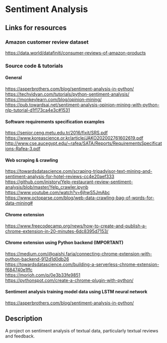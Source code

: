 # Sentiment Analysis
## Links for resources
### Amazon customer review dataset
https://data.world/datafiniti/consumer-reviews-of-amazon-products
### Source code & tutorials
#### General
https://asperbrothers.com/blog/sentiment-analysis-in-python/
<br>
https://techvidvan.com/tutorials/python-sentiment-analysis/
<br>
https://monkeylearn.com/blog/opinion-mining/
<br>
https://pub.towardsai.net/sentiment-analysis-opinion-mining-with-python-nlp-tutorial-d1f173ca4e3c#1531
<br>
#### Software requirements specification examples
https://senior.ceng.metu.edu.tr/2016/fixit/SRS.pdf
<br>
https://www.koreascience.or.kr/article/JAKO202002761602619.pdf
<br>
http://www.cse.aucegypt.edu/~rafea/SATA/Reports/RequirementsSpecifications-Rafea-3.pdf
<br>
#### Web scraping & crawling
https://towardsdatascience.com/scraping-tripadvisor-text-mining-and-sentiment-analysis-for-hotel-reviews-cc4e20aef333
<br>
https://github.com/inistory/Yelp-restaurant-review-sentiment-analysis/blob/master/Yelp_crawler.ipynb
<br>
https://www.youtube.com/watch?v=6jhwS5JmAbc
<br>
https://www.octoparse.com/blog/web-data-crawling-bag-of-words-for-data-mining#
<br>
#### Chrome extension
https://www.freecodecamp.org/news/how-to-create-and-publish-a-chrome-extension-in-20-minutes-6dc8395d7153/
<br>
#### Chrome extension using Python backend (IMPORTANT)
https://medium.com/@oaishi.faria/connecting-chrome-extension-with-python-backend-912d1d0db26
<br>
https://towardsdatascience.com/building-a-serverless-chrome-extension-f684740e1ffc
<br>
https://morioh.com/p/0e3b33fe9851
<br>
https://pythonspot.com/create-a-chrome-plugin-with-python/
<br>
#### Sentiment analysis training model data using LSTM neural network
https://asperbrothers.com/blog/sentiment-analysis-in-python/
<br>
## Description
A project on sentiment analysis of textual data, particularly textual reviews and feedback.
